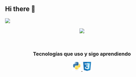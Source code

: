 ## Hi there 👋

<!--
**RinaDragon/RinaDragon** is a ✨ _special_ ✨ repository because its `README.md` (this file) appears on your GitHub profile.

Here are some ideas to get you started:

- 🔭 I’m currently working on ...
- 🌱 I’m currently learning ...
- 👯 I’m looking to collaborate on ...
- 🤔 I’m looking for help with ...
- 💬 Ask me about ...
- 📫 How to reach me: ...
- 😄 Pronouns: ...
- ⚡ Fun fact: ...
-->
![](https://hit.yhype.me/github/profile?user_id=44757651)

<p align="center"><img src="https://readme-typing-svg.herokuapp.com/?color=%23F7479B&lines=Keshia+Machaca+Cornejo+(RinaDragon)"></p>

<br>

<h3 align="center">Tecnologías que uso y sigo aprendiendo</h3>

<p align="center">

  <a href="https://www.python.org/" target="_blank">
        <img src="https://github.com/RinaDragon/RinaDragon/blob/main/python.svg?short_path=9d6cfe6" width="30" height="30"/>
  </a>
  <a href="https://www.css3.org/" target="_blank">
        <img src="https://github.com/RinaDragon/RinaDragon/blob/main/css3.svg" width="30" height="30"/>
  </a>
